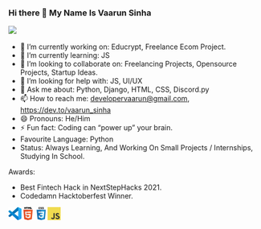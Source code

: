 ### Hi there 👋 My Name Is Vaarun Sinha

![](https://res.cloudinary.com/practicaldev/image/fetch/s--0ZL_qZoo--/c_fill,f_auto,fl_progressive,h_320,q_auto,w_320/https://dev-to-uploads.s3.amazonaws.com/uploads/user/profile_image/741990/2799ce26-6463-4eef-8278-0c1203a13cfa.jpg)


- 🔭 I’m currently working on:  Educrypt, Freelance Ecom Project.
- 🌱 I’m currently learning: JS
- 👯 I’m looking to collaborate on: Freelancing Projects, Opensource Projects, Startup Ideas.
- 🤔 I’m looking for help with: JS, UI/UX
- 💬 Ask me about: Python, Django, HTML, CSS, Discord.py
- 📫 How to reach me: developervaarun@gmail.com, https://dev.to/vaarun_sinha
- 😄 Pronouns: He/Him
- ⚡ Fun fact: Coding can “power up” your brain.
- Favourite Language: Python
- Status:  Always Learning, And Working On Small Projects / Internships, Studying In School.

Awards:
- Best Fintech Hack in NextStepHacks 2021.
- Codedamn Hacktoberfest Winner.

<img align="left" alt="Visual Studio Code" width="26px" src="https://raw.githubusercontent.com/github/explore/80688e429a7d4ef2fca1e82350fe8e3517d3494d/topics/visual-studio-code/visual-studio-code.png" />
<img align="left" alt="HTML5" width="26px" src="https://raw.githubusercontent.com/github/explore/80688e429a7d4ef2fca1e82350fe8e3517d3494d/topics/html/html.png" />
<img align="left" alt="CSS3" width="26px" src="https://raw.githubusercontent.com/github/explore/80688e429a7d4ef2fca1e82350fe8e3517d3494d/topics/css/css.png" />
<img align="left" alt="JavaScript" width="26px" src="https://raw.githubusercontent.com/github/explore/80688e429a7d4ef2fca1e82350fe8e3517d3494d/topics/javascript/javascript.png" />
